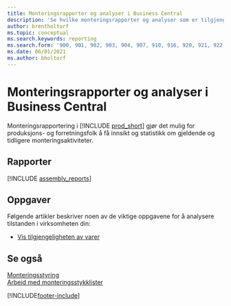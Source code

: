 ```yaml
---
title: Monteringsrapporter og analyser i Business Central
description: 'Se hvilke monteringsrapporter og analyser som er tilgjengelige i standardversjonen av Business Central, slik at du kan holde oversikt over virksomheten.'
author: brentholtorf
ms.topic: conceptual
ms.search.keywords: reporting
ms.search.form: '900, 901, 902, 903, 904, 907, 910, 916, 920, 921, 922, 923, 940, 941, 942, 930, 931, 932, 914, 915, 905, Report_801, Report_809, Report_810, Report_811, Report_812, Report_915, Report_5871, Report_5872'
ms.date: 06/01/2021
ms.author: bholtorf
---
```

# <a name="assembly-reports-and-analytics-in-business-central"></a>Monteringsrapporter og analyser i Business Central

Monteringsrapportering i [!INCLUDE [prod_short](includes/prod_short.md)] gjør det mulig for produksjons- og forretningsfolk å få innsikt og statistikk om gjeldende og tidligere monteringsaktiviteter.  

## <a name="reports"></a>Rapporter

[!INCLUDE [assembly_reports](includes/assembly-reports-include.md)]

## <a name="tasks"></a>Oppgaver

Følgende artikler beskriver noen av de viktige oppgavene for å analysere tilstanden i virksomheten din:

* [Vis tilgjengeligheten av varer](inventory-how-availability-overview.md)

## <a name="see-also"></a>Se også

[Monteringsstyring](assembly-assemble-items.md)  
[Arbeid med monteringsstykklister](assembly-how-work-assembly-boms.md)  

[!INCLUDE[footer-include](includes/footer-banner.md)]
